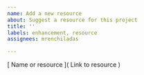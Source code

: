 ```yaml
---
name: Add a new resource
about: Suggest a resource for this project
title: ''
labels: enhancement, resource
assignees: mrenchiladas

---
```


[ Name or resource ]( Link to resource )
